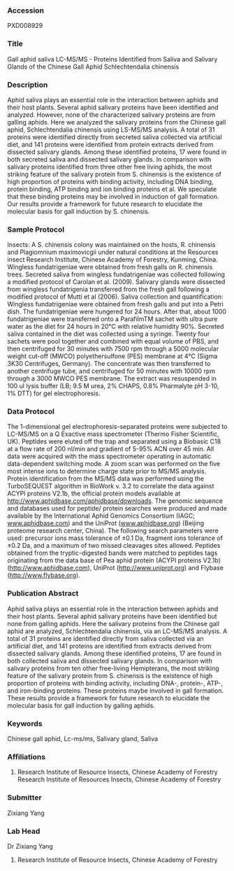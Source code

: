 ### Accession
PXD008929

### Title
Gall aphid saliva LC-MS/MS -  Proteins Identified from Saliva and Salivary Glands of the Chinese Gall Aphid Schlechtendalia chinensis

### Description
Aphid saliva plays an essential role in the interaction between aphids and their host plants. Several aphid salivary proteins have been identified and analyzed. However, none of the characterized salivary proteins are from galling aphids. Here we analyzed the salivary proteins from the Chinese gall aphid, Schlechtendalia chinensis using LS-MS/MS analysis. A total of 31 proteins were identified directly from secreted saliva collected via artificial diet, and 141 proteins were identified from protein extracts derived from dissected salivary glands. Among these identified proteins, 17 were found in both secreted saliva and dissected salivary glands. In comparison with salivary proteins identified from three other free living aphids, the most striking feature of the salivary protein from S. chinensis is the existence of high proportion of proteins with binding activity, including DNA binding, protein binding, ATP binding and ion binding proteins et al. We speculate that these binding proteins may be involved in induction of gall formation. Our results provide a framework for future research to elucidate the molecular basis for gall induction by S. chinensis.

### Sample Protocol
Insects: A S. chinensis colony was maintained on the hosts, R. chinensis and Plagiomnium maximovicgii under natural conditions at the Resources insect Research Institute, Chinese Academy of Forestry, Kunming, China. Wingless fundatrigeniae were obtained from fresh galls on R. chinensis trees. Secreted saliva from wingless fundatrigeniae was collected following a modified protocol of Carolan et al. (2009). Salivary glands were dissected from wingless fundatrigenia transferred from the fresh gall following a modified protocol of Mutti et al (2006). Saliva collection and quantification: Wingless fundatrigeniae were obtained from fresh galls and put into a Petri dish. The fundatrigeniae were hungered for 24 hours. After that, about 1000 fundatrigeniae were transferred onto a ParafilmTM sachet with ultra pure water as the diet for 24 hours in 20℃ with relative humidity 90%. Secreted saliva contained in the diet was collected using a syringe. Twenty four sachets were pool together and combined with equal volume of PBS, and then centrifuged for 30 minutes with 7500 rpm through a 5000 molecular weight cut-off (MWCO) polyethersulfone (PES) membrane at 4℃ (Sigma 3K30 Centrifuges, Germany). The concentrate was then transferred to another centrifuge tube, and centrifuged for 50 minutes with 10000 rpm through a 3000 MWCO PES membrane. The extract was resuspended in 100 ul lysis buffer (LB; 9.5 M urea, 2% CHAPS, 0.8% Pharmalyte pH 3-10, 1% DTT) for gel electrophoresis.

### Data Protocol
The 1-dimensional gel electrophoresis-separated proteins were subjected to LC-MS/MS on a Q Exactive mass spectrometer (Thermo Fisher Scientific, UK). Peptides were eluted off the trap and separated using a Biobasic C18 at a flow rate of 200 nl/min and gradient of 5-95% ACN over 45 min.  All data were acquired with the mass spectrometer operating in automatic data-dependent switching mode. A zoom scan was performed on the five most intense ions to determine charge state prior to MS/MS analysis. Protein identification from the MS/MS data was performed using the TurboSEQUEST algorithm in BioWork v. 3.2 to correlate the data against ACYPI proteins V2.1b, the official protein models available at http://www.aphidbase.com/aphidbase/downloads. The genomic sequence and databases used for peptide/ protein searches were produced and made available by the International Aphid Genomics Consortium (IAGC; www.aphidbase.com) and the UniProt (www.aphidbase.org) (Beijing proteome research center, China). The following search parameters were used: precursor ions mass tolerance of ±0.1 Da, fragment ions tolerance of ±0.2 Da, and a maximum of two missed cleavages sites allowed.  Peptides obtained from the tryptic-digested bands were matched to peptides tags originating from the data base of Pea aphid protein (ACYPI proteins V2.1b) (http://www.aphidbase.com), UniProt (http://www.uniprot.org) and Flybase (http://www.flybase.org).

### Publication Abstract
Aphid saliva plays an essential role in the interaction between aphids and their host plants. Several aphid salivary proteins have been identified but none from galling aphids. Here the salivary proteins from the Chinese gall aphid are analyzed, Schlechtendalia chinensis, via an LC-MS/MS analysis. A total of 31 proteins are identified directly from saliva collected via an artificial diet, and 141 proteins are identified from extracts derived from dissected salivary glands. Among these identified proteins, 17 are found in both collected saliva and dissected salivary glands. In comparison with salivary proteins from ten other free-living Hemipterans, the most striking feature of the salivary protein from S. chinensis is the existence of high proportion of proteins with binding activity, including DNA-, protein-, ATP-, and iron-binding proteins. These proteins maybe involved in gall formation. These results provide a framework for future research to elucidate the molecular basis for gall induction by galling aphids.

### Keywords
Chinese gall aphid, Lc-ms/ms, Salivary gland, Saliva

### Affiliations
1. Research Institute of Resource Insects, Chinese Academy of Forestry
Research Institute of Resources Insects, Chinese Academy of Forestry

### Submitter
Zixiang Yang

### Lab Head
Dr Zixiang Yang
1. Research Institute of Resource Insects, Chinese Academy of Forestry


